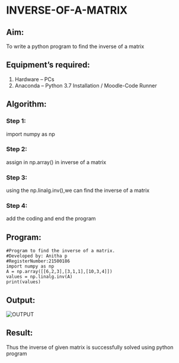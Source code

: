 # INVERSE-OF-A-MATRIX
## Aim:
To write a python program to find the inverse of a matrix
## Equipment’s required:
1. 	Hardware – PCs
2. 	Anaconda – Python 3.7 Installation / Moodle-Code Runner
## Algorithm:
### Step 1: 
import numpy as np
### Step 2: 
assign in np.array() in inverse of a matrix
### Step 3: 
using the np.linalg.inv(),we can find the inverse of a matrix
### Step 4: 
add the coding and end the program

## Program:
```
#Program to find the inverse of a matrix.
#Developed by: Anitha p
#RegisterNumber:21500186
import numpy as np
A = np.array([[6,2,3],[3,1,1],[10,3,4]])
values = np.linalg.inv(A)     
print(values)
```
## Output:
![OUTPUT](./maths3.png)
## Result:
Thus the inverse of given matrix is successfully solved using python program

